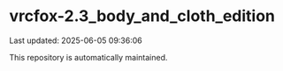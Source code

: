 # vrcfox-2.3_body_and_cloth_edition

Last updated: 2025-06-05 09:36:06

This repository is automatically maintained.

